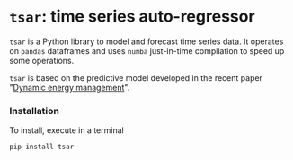 # `tsar`: time series auto-regressor

`tsar` is a Python library to model and forecast time series data. It operates on `pandas` dataframes and uses `numba` just-in-time compilation
to speed up some operations.


`tsar` is based on the predictive model developed
in the recent paper
"[Dynamic energy management](https://web.stanford.edu/~boyd/papers/dyn_ener_man.html)".

### Installation

To install, execute in a terminal

```
pip install tsar
```




